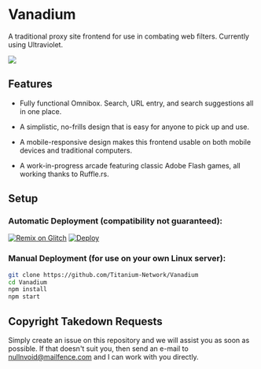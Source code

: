 # Vanadium
A traditional proxy site frontend for use in combating web filters. Currently using Ultraviolet.

<img src="/vanadium.png">

## Features

- Fully functional Omnibox. Search, URL entry, and search suggestions all in one place.

- A simplistic, no-frills design that is easy for anyone to pick up and use.

- A mobile-responsive design makes this frontend usable on both mobile devices and traditional computers.

- A work-in-progress arcade featuring classic Adobe Flash games, all working thanks to Ruffle.rs.

## Setup

### Automatic Deployment (compatibility not guaranteed):
[![Remix on Glitch](https://cdn.glitch.com/2703baf2-b643-4da7-ab91-7ee2a2d00b5b%2Fremix-button.svg)](https://glitch.com/edit/#!/import/github/Titanium-Network/Vanadium) [![Deploy](https://raw.githubusercontent.com/Titanium-Network/Vanadium/main/replit.svg)](https://repl.it/github/Titanium-Network/Vanadium)

### Manual Deployment (for use on your own Linux server):

```sh
git clone https://github.com/Titanium-Network/Vanadium
cd Vanadium
npm install
npm start
```

## Copyright Takedown Requests

Simply create an issue on this repository and we will assist you as soon as possible. If that doesn't suit you, then send an e-mail to nullnvoid@mailfence.com and I can work with you directly.
